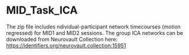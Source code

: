 # MID_Task_ICA
The zip file includes ndividual-participant network timecourses (motion regressed) for MID1 and MID2 sessions.
The group ICA networks can be downloaded from Neurovault Collection here: https://identifiers.org/neurovault.collection:15951
